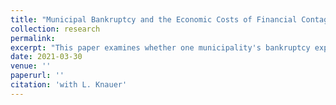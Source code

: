 ```yaml
---
title: "Municipal Bankruptcy and the Economic Costs of Financial Contagion"
collection: research
permalink: 
excerpt: "This paper examines whether one municipality's bankruptcy exposes other local governments to economic costs of financial contagion. To disentangle the bankruptcy's effect from the general economic trend, we identify idiosyncratic bankruptcies using a narrative approach. We show that non-bankrupt municipalities issue less debt following the bankruptcy. To identify the economic consequences of the limited credit market access, we exploit ex-ante heterogeneity in local governments' maturity of long-term debt. We find that high fractions of maturing debt lead to lower government spending, as well as to lower tradable employment. Overall, our results suggest that bankruptcy as resolution mechanism deteriorates the development of other municipalities that rely on debt financing."
date: 2021-03-30
venue: ''
paperurl: ''
citation: 'with L. Knauer'
---
```

